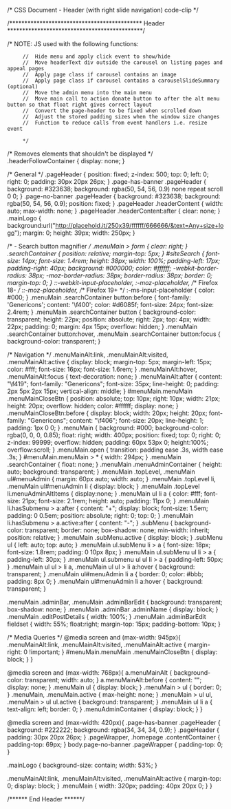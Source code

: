 /* CSS Document - Header (with right slide navigation) code-clip */


/********************************************
		Header
*********************************************/

/* NOTE: JS used with the following functions:
		 
		 //  Hide menu and apply click event to show/hide
		 //  Move headerText div outside the carousel on listing pages and appeal pages
		 //  Apply page class if carousel contains an image
		 //  Apply page class if carousel contains a carouselSlideSummary (optional)
		 //  Move the admin menu into the main menu
		 //  Move main call to action donate button to after the alt menu button so that float right gives correct layout
		 //  Convert the page-header to be fixed when scrolled down
		 //  Adjust the stored padding sizes when the window size changes
		 //  Function to reduce calls from event handlers i.e. resize event
		 
		 */
		 
		 
/* Removes elements that shouldn't be displayed */		 
.headerFollowContainer { display: none; }		 
		 
		 
/* General */
.pageHeader {
	position: fixed;
	z-index: 500;
	top: 0;
	left: 0;
	right: 0;
	padding: 30px 20px 26px;
}
.page-has-banner .pageHeader {
	background: #323638;
	background: rgba(50, 54, 56, 0.9) none repeat scroll 0 0;
}
.page-no-banner .pageHeader {
	background: #323638;
	background: rgba(50, 54, 56, 0.9);
	position: fixed;
}
.pageHeader .headerContent {
	width: auto;
	max-width: none;
}
.pageHeader .headerContent:after {
	clear: none;
}
.mainLogo {
	background:url("http://placehold.it/250x39/ffffff/666666/&text=Any+size+logo");
	margin: 0;
	height: 39px;
	width: 250px;
}

/*  - Search button magnifier  */
.menuMain > form { clear: right; }
.searchContainer { position: relative; margin-top: 5px; }
#siteSearch { font-size: 14px; font-size: 1.4rem; height: 38px; width: 100%; padding-left: 17px; padding-right: 40px; background: #000000; color: #ffffff; -webkit-border-radius: 38px; -moz-border-radius: 38px; border-radius: 38px; border: 0; margin-top: 0; }
::-webkit-input-placeholder,
:-moz-placeholder, /** Firefox 18- */
::-moz-placeholder,  /** Firefox 19+ */
:-ms-input-placeholder { color: #000; }
.menuMain .searchContainer button:before { font-family: 'Genericons'; content: '\f400'; color: #d6085f; font-size: 24px; font-size: 2.4rem; }
.menuMain .searchContainer button { background-color: transparent; height: 22px; position: absolute; right: 2px; top: 4px; width: 22px; padding: 0; margin: 4px 15px; overflow: hidden; }
.menuMain .searchContainer button:hover,
.menuMain .searchContainer button:focus { background-color: transparent; }

/* Navigation */
.menuMainAlt:link,
.menuMainAlt:visited,
.menuMainAlt:active {
	display: block;
	margin-top: 5px;
	margin-left: 15px;
	color: #fff;
	font-size: 16px;
	font-size: 1.6rem;
}
.menuMainAlt:hover,
.menuMainAlt:focus {
	text-decoration: none;
}
.menuMainAlt:after {
	content: "\f419";
    font-family: "Genericons";
    font-size: 35px;
    line-height: 0;
    padding: 2px 5px 2px 15px;
    vertical-align: middle;
}
#menuMain.menuMain .menuMainCloseBtn {
	position: absolute;
	top: 10px;
	right: 10px;
	width: 21px;
	height: 20px;
	overflow: hidden;
	color: #ffffff;
	display: none;
}
.menuMainCloseBtn:before {
	display: block;
	width: 20px;
	height: 20px;
	font-family: "Genericons";
	content: "\f406";
	font-size: 20px;
	line-height: 1;
	padding: 1px 0 0;
}
.menuMain {
	background: #000;
    background-color: rgba(0, 0, 0, 0.85);
    float: right;
    width: 400px;
	position: fixed;
	top: 0;
	right: 0;
	z-index: 99999;
	overflow: hidden;
	padding: 60px 53px 0;
	height:100%;
	overflow:scroll;
}
.menuMain.open {
	transition: padding ease .3s, width ease .3s;
}
#menuMain.menuMain > * {
	width: 294px;
}
.menuMain .searchContainer {
	float: none;
}
.menuMain .menuAdminContainer {
	height: auto;
	background: transparent;
}
.menuMain .topLevel,
.menuMain ul#menuAdmin {
	margin: 60px auto;
	width: auto;
}
.menuMain .topLevel li,
.menuMain ul#menuAdmin li {
	display: block;
}
.menuMain .topLevel li.menuAdminAltItems {
	display:none;
}
.menuMain ul li a {
	color: #fff;
    font-size: 21px;
	font-size: 2.1rem;
    height: auto;
    padding: 11px 0;
}
.menuMain li.hasSubmenu > a:after {
    content: "+";
    display: block;
    font-size: 1.5em;
    padding: 0 0.5em;
    position: absolute;
    right: 0;
    top: 0;
}
.menuMain li.hasSubmenu > a.active:after {
	content: "-";
}
.subMenu {
	background-color: transparent;
	border: none;
	box-shadow: none;
	min-width: inherit;
	position: relative;
}
.menuMain .subMenu.active {
   display: block;
}
.subMenu ul { left: auto; top: auto; }
.menuMain ul.subMenu li > a { font-size: 18px; font-size: 1.8rem; padding: 0 10px 8px; }
.menuMain ul.subMenu ul li > a { padding-left: 30px; }
.menuMain ul.submenu ul ul li > a { padding-left: 50px; }
.menuMain ul ul > li a,
.menuMain ul ul > li a:hover { background: transparent; }
.menuMain ul#menuAdmin li a {
	border: 0;
	color: #bbb;
    padding: 8px 0;
}
.menuMain ul#menuAdmin li a:hover {
	background: transparent;
}

.menuMain .adminBar,
.menuMain .adminBarEdit {
	background: transparent;
	box-shadow: none;
}
.menuMain .adminBar .adminName {
	display: block;
}
.menuMain .editPostDetails {
	width: 100%;
}
.menuMain .adminBarEdit fieldset {
	width: 55%;
	float:right;
	margin-top: 15px;
	padding-bottom: 10px;
}


/* Media Queries */
@media screen and (max-width: 945px){
.menuMainAlt:link,
.menuMainAlt:visited,
.menuMainAlt:active {
	margin-right: 0 !important;
}
#menuMain.menuMain .menuMainCloseBtn {
	display: block;
}
}

@media screen and (max-width: 768px){
a.menuMainAlt { background-color: transparent; width: auto; }
a.menuMainAlt:before { content: ""; display: none; }
.menuMain ul { display: block; }
.menuMain > ul { border: 0; }
.menuMain,
.menuMain.active { max-height: none; }
.menuMain > ul ul,
.menuMain > ul ul.active { background: transparent; }
.menuMain ul li a { text-align: left; border: 0; }
.menuAdminContainer { display: block; }
}

@media screen and (max-width: 420px){
.page-has-banner .pageHeader { background: #222222; background: rgba(34, 34, 34, 0.9); }
.pageHeader { padding: 30px 20px 26px; }
.pageWrapper,
.homepage .contentContainer { padding-top: 69px; }
body.page-no-banner .pageWrapper { padding-top: 0; }

.mainLogo { background-size: contain; width: 53%; }

.menuMainAlt:link,
.menuMainAlt:visited,
.menuMainAlt:active {
	margin-top: 0;
	display: block;
}
.menuMain {
	width: 320px;
	padding: 40px 20px 0;
}
}

/****** End Header ******/
